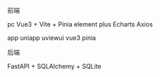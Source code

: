 前端

pc Vue3 + Vite + Pinia element plus Echarts Axios

app uniapp uviewui vue3 pinia



后端

FastAPI + SQLAlchemy + SQLite
